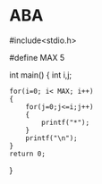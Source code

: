 # ABA
#include<stdio.h>
   
#define MAX 5
 
int main()
{
    int i,j;
 
    for(i=0; i< MAX; i++)
    {
        for(j=0;j<=i;j++)
        {
            printf("*");
        }
        printf("\n");
    }
    return 0;
}
